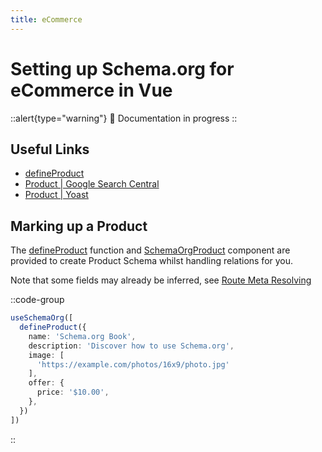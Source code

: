 ```yaml
---
title: eCommerce
---
```


# Setting up Schema.org for eCommerce in Vue

::alert{type="warning"}
🔨 Documentation in progress
::

## Useful Links

- [defineProduct](/schema/product)
- [Product | Google Search Central](https://developers.google.com/search/docs/advanced/structured-data/product)
- [Product | Yoast](https://developer.yoast.com/features/schema/pieces/product)

## Marking up a Product

The [defineProduct](/schema/product) function and [SchemaOrgProduct](/guide/guides/components) component are provided
to create Product Schema whilst handling relations for you.

Note that some fields may already be inferred, see [Route Meta Resolving](/guide/how-it-works.html#route-meta-resolving)

::code-group

```ts [Composition API]
useSchemaOrg([
  defineProduct({
    name: 'Schema.org Book',
    description: 'Discover how to use Schema.org',
    image: [
      'https://example.com/photos/16x9/photo.jpg'
    ],
    offer: {
      price: '$10.00',
    },
  })
])
```
::

